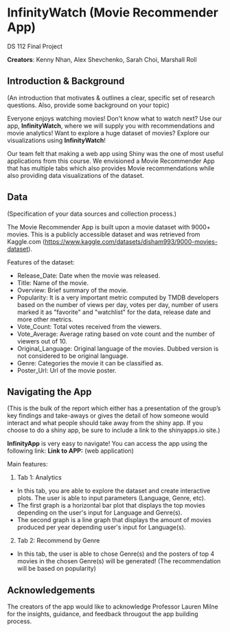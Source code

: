 # **InfinityWatch** (Movie Recommender App)

DS 112 Final Project 

**Creators**: Kenny Nhan, Alex Shevchenko, Sarah Choi, Marshall Roll

## Introduction & Background 
(An introduction that motivates & outlines a clear, specific set of research questions. Also, provide some background on your topic)

Everyone enjoys watching movies! Don't know what to watch next? Use our app, **InfinityWatch**, where we will supply you with recommendations and movie analytics! Want to explore a huge dataset of movies? Explore our visualizations using **InfinityWatch**!

Our team felt that making a web app using Shiny was the one of most useful applications from this course. We envisioned a Movie Recommender App that has multiple tabs which also provides Movie recommendations while also providing data visualizations of the dataset. 

## Data 
(Specification of your data sources and collection process.)

The Movie Recommender App is built upon a movie dataset with 9000+ movies. This is a publicly accessible dataset and was retrieved from Kaggle.com (https://www.kaggle.com/datasets/disham993/9000-movies-dataset). 

Features of the dataset:
- Release_Date: Date when the movie was released.
- Title: Name of the movie.
- Overview: Brief summary of the movie.
- Popularity: It is a very important metric computed by TMDB developers based on the number of views per day, votes per day, number of users marked it as "favorite" and "watchlist" for the data, release date and more other metrics.
- Vote_Count: Total votes received from the viewers.
- Vote_Average: Average rating based on vote count and the number of viewers out of 10.
- Original_Language: Original language of the movies. Dubbed version is not considered to be original language.
- Genre: Categories the movie it can be classified as.
- Poster_Url: Url of the movie poster.

## Navigating the App
(This is the bulk of the report which either has a presentation of the group’s key findings and take-aways or gives the detail of how someone would interact and what people should take away from the shiny app. If you choose to do a shiny app, be sure to include a link to the shinyapps.io site.)

**InfinityApp** is very easy to navigate! You can access the app using the following link: **Link to APP:** (web application)

Main features:

1. Tab 1: Analytics 
- In this tab, you are able to explore the dataset and create interactive plots. The user is able to input parameters (Language, Genre, etc). 
- The first graph is a horizontal bar plot that displays the top movies depending on the user's input for Language and Genre(s). 
- The second graph is a line graph that displays the amount of movies produced per year depending user's input for Language(s). 

2. Tab 2: Recommend by Genre
- In this tab, the user is able to chose Genre(s) and the posters of top 4 movies in the chosen Genre(s) will be generated! (The recommendation will be based on popularity)


## Acknowledgements

The creators of the app would like to acknowledge Professor Lauren Milne for the insights, guidance, and feedback througout the app building process. 


